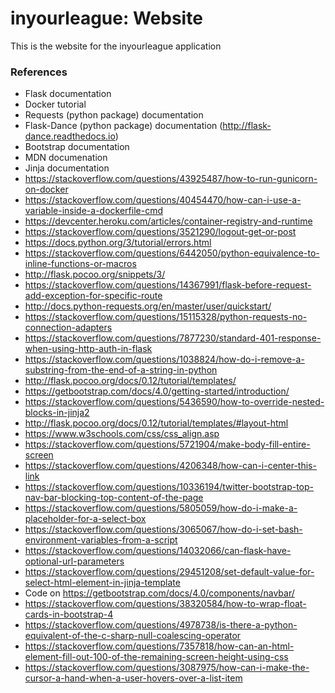 # inyourleague: Website

This is the website for the inyourleague application

### References
- Flask documentation
- Docker tutorial
- Requests (python package) documentation
- Flask-Dance (python package) documentation (http://flask-dance.readthedocs.io)
- Bootstrap documentation
- MDN documenation
- Jinja documentation
- https://stackoverflow.com/questions/43925487/how-to-run-gunicorn-on-docker
- https://stackoverflow.com/questions/40454470/how-can-i-use-a-variable-inside-a-dockerfile-cmd
- https://devcenter.heroku.com/articles/container-registry-and-runtime
- https://stackoverflow.com/questions/3521290/logout-get-or-post
- https://docs.python.org/3/tutorial/errors.html
- https://stackoverflow.com/questions/6442050/python-equivalence-to-inline-functions-or-macros
- http://flask.pocoo.org/snippets/3/
- https://stackoverflow.com/questions/14367991/flask-before-request-add-exception-for-specific-route
- http://docs.python-requests.org/en/master/user/quickstart/
- https://stackoverflow.com/questions/15115328/python-requests-no-connection-adapters
- https://stackoverflow.com/questions/7877230/standard-401-response-when-using-http-auth-in-flask
- https://stackoverflow.com/questions/1038824/how-do-i-remove-a-substring-from-the-end-of-a-string-in-python
- http://flask.pocoo.org/docs/0.12/tutorial/templates/
- https://getbootstrap.com/docs/4.0/getting-started/introduction/
- https://stackoverflow.com/questions/5436590/how-to-override-nested-blocks-in-jinja2
- http://flask.pocoo.org/docs/0.12/tutorial/templates/#layout-html
- https://www.w3schools.com/css/css_align.asp
- https://stackoverflow.com/questions/5721904/make-body-fill-entire-screen
- https://stackoverflow.com/questions/4206348/how-can-i-center-this-link
- https://stackoverflow.com/questions/10336194/twitter-bootstrap-top-nav-bar-blocking-top-content-of-the-page
- https://stackoverflow.com/questions/5805059/how-do-i-make-a-placeholder-for-a-select-box
- https://stackoverflow.com/questions/3065067/how-do-i-set-bash-environment-variables-from-a-script
- https://stackoverflow.com/questions/14032066/can-flask-have-optional-url-parameters
- https://stackoverflow.com/questions/29451208/set-default-value-for-select-html-element-in-jinja-template
- Code on https://getbootstrap.com/docs/4.0/components/navbar/
- https://stackoverflow.com/questions/38320584/how-to-wrap-float-cards-in-bootstrap-4
- https://stackoverflow.com/questions/4978738/is-there-a-python-equivalent-of-the-c-sharp-null-coalescing-operator
- https://stackoverflow.com/questions/7357818/how-can-an-html-element-fill-out-100-of-the-remaining-screen-height-using-css
- https://stackoverflow.com/questions/3087975/how-can-i-make-the-cursor-a-hand-when-a-user-hovers-over-a-list-item

